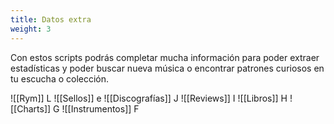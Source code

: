 ```yaml
---
title: Datos extra
weight: 3
---
```


Con estos scripts podrás completar mucha información para poder extraer estadísticas y poder buscar nueva música o encontrar patrones curiosos en tu escucha o colección.

![[Rym]]
L
![[Sellos]]
e
![[Discografías]]
J
![[Reviews]]
I
![[Libros]]
H
![[Charts]]
G
![[Instrumentos]]
F
